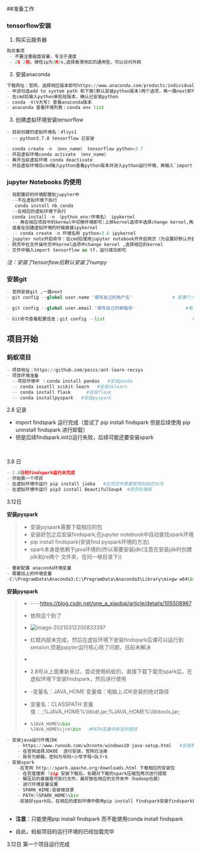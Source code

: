 ##准备工作

### tensorflow安装

1. 购买云服务器

```python
购买事项
 - 不要注重磁盘容量，专注于速度
 - 2G 2核，弹性ip为3M/s,选择香港地区的通用型，可以访问外网
```

2. 安装anaconda

~~~python
下载网址：官网，选择相应版本即可https://www.anaconda.com/products/individual#Downloads 
- 中途勾选add to system path 和下面(默认安装python版本)两个选项，再一路next即可
- 在cmd后输入python来检验版本，确认已安装python
- conda -V(V大写) 查看anaconda版本
- anaconda 查看环境列表：conda env list
~~~

3. 创建虚拟环境安装tensorflow

~~~
- 目前创建的虚拟环境名：dlsys1
  -- python3.7.8 tensorflow 已安装
~~~

~~~python
- conda create -n （env_name） tensorflow python=3.7
- 开启虚拟环境conda activate （env_name）
- 离开当前虚拟环境 conda deactivate 
- 开启虚拟环境后cmd输入python查看python版本并进入python运行环境，再输入`import tensorflow as tf` 回车后未报错即说明安装成功
~~~

### jupyter Notebooks 的使用

~~~python
- 将配置好的环境配置到jupyter中
  --不在虚拟环境下执行
   conda install nb_conda
  --在相应的虚拟环境下执行
  conda install -n （python_env:环境名） ipykernel
  -- 再在相应项目中的kermal中切换环境即可:上排kernel选项中选择change kernel,再选择相应的运行环境
- 或者在创建虚拟环境的时候直接ipykernel
  -- conda create -n 环境名称 python=3.6 ipykernel
- jupyter note开启命令：在cmd后使用jupyter notebook开开启网页（为设置好默认开启页面的时候需要在相应的文件夹中开启）
- 网页中在文件操作页中kernel选项中change kernel ,选择相应的kernel 
- 文件中输入import tensorflow as tf，运行成功即可
~~~

*注：安装了tensorflow后默认安装了numpy*

### 安装git

~~~python
- 官网安装git ,一路next
- git config --global user.name '填写自己的用户名'               # 配置个人用户名

- git config --global user.email '填写自己的邮箱号'                   #电子邮件地址

- Git命令查看配置信息：git config --list                                 #查看配置信息
~~~

## 项目开始

### 蚂蚁项目

~~~python
- 项目地址：https://github.com/peiss/ant-learn-recsys
- 项目环境准备
  --项目环境中 ：conda install pandas   #安装panda
  -- conda insatll scikit-learn   #安装sklearn
  -- conda install flask      #安装flask
  -- conda installpyspark   #安装pyspark
~~~

2.8 记录

- import findspark 运行完成（尝试了 pip install findspark 但是后续使用 pip uninstall findspark 进行卸载）
- 但是后续findspark.init()运行失败，后续可能还要安装spark

​	

3.8 日

```python
- 2.8日的findspark运行未完成
- 开始第一个项目
- 在虚拟环境中运行 pip install jieba   #在项目中需要使用到结巴分词
- 在虚拟环境中运行 pip3 isntall BeautifulSoup4  #网页处理库
```

3.12日

**安装pyspark**

> - 安装pyspark需要下载相应的包
> - 安装好包之后安装findspark,在jupyter notebook中自动查找spark环境
> - pip install findspark(安装find pyspark环境的方法)
> - spark本身是依赖于java环境的(所以需要安装jdk(注意在安装jdk时创建jdk和jre两个 文件夹，在同一根目录下))

~~~python
- 重新配置 anaconda环境变量
- 需要加上的环境变量
-C:\ProgramData\Anaconda3;C:\ProgramData\Anaconda3\Library\mingw-w64\bin;C:\ProgramData\Anaconda3\Library\usr\bin;C:\ProgramData\Anaconda3\Library\bin;C:\ProgramData\Anaconda3\Scripts;

~~~

**安装pyspark**

> - ----https://blog.csdn.net/one_a_xiaobai/article/details/105508967
>
> - 依照这个到了
>
> - ![image-20210312200833397](C:\Users\Administrator\AppData\Roaming\Typora\typora-user-images\image-20210312200833397.png)
>
> - 红框内部未完成，然后在虚拟环境下安装findspark后课可以运行到session,但是jupyter运行核心除了问题，目前未解决

> - 
>
> - 2.8号从上面重新来过，尝试使用蚂蚁的，直接下载下载完spark后，在虚拟环境下安装findspark，然后进行使用
>
> - -变量名：JAVA_HOME
>            变量值：电脑上JDK安装的绝对路径
>
> - 变量名：CLASSPATH
>   变量值：.;%JAVA_HOME%\lib\dt.jar;%JAVA_HOME%\lib\tools.jar;
>
> - ```python
>   %JAVA_HOME%\bin
>   %JAVA_HOME%\jre\bin   #PATH变量中新加的路径
>   ```

```python
- 安装java运行环境JDK
	- https://www.runoob.com/w3cnote/windows10-java-setup.html   #安装教程
	- 在官网选择JDK8E  进行安装，官网已注册
	- 账号为邮箱，密码为号码+小写字母+QLY+$
- 安装spark
	-在官网 http://spark.apache.org/downloads.html 下载相应的安装包
    - 在百度搜索 7zip 安装下载后，右键对下载的spark压缩包两次进行提取
    - 解压后的直接是可执行文件，最好放在相应的文件夹中（hadoop也是）
    - 进行环境变量设置
    - SPARK_HIME:安装根目录
    - PATH:%SPARK_HOME%\bin
    -安装好spark后，在相应的虚拟环境中使用pip install findspark安装findspark即可（可以自动寻找spark）
     
```

- **注意**：只能使用pip install findspark  而不能使用conda install findspark

- 自此，蚂蚁项目的运行环境的已经加载完毕

3.12日 第一个项目运行完成